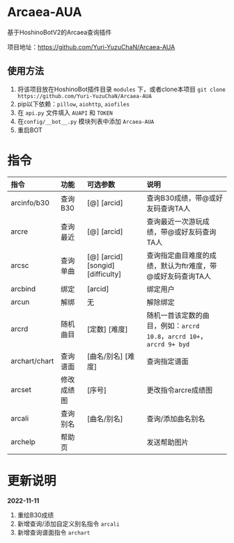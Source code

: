 # Arcaea-AUA

基于HoshinoBotV2的Arcaea查询插件

项目地址：https://github.com/Yuri-YuzuChaN/Arcaea-AUA

## 使用方法

1. 将该项目放在HoshinoBot插件目录 `modules` 下，或者clone本项目 `git clone https://github.com/Yuri-YuzuChaN/Arcaea-AUA`
2. pip以下依赖：`pillow`, `aiohttp`, `aiofiles`
3. 在 `api.py` 文件填入 `AUAPI` 和 `TOKEN`
4. 在`config/__bot__.py` 模块列表中添加 `Arcaea-AUA`
5. 重启BOT

# 指令

| 指令              | 功能       | 可选参数                | 说明                            |
| :---------------- | :-------- | :--------------------- | :------------------------------ |
| arcinfo/b30       | 查询B30   |  [@] [arcid]            | 查询B30成绩，带@或好友码查询TA人 |
| arcre             | 查询最近   |  [@] [arcid]           | 查询最近一次游玩成绩，带@或好友码查询TA人 |
| arcsc             | 查询单曲   |   [@] [arcid] [songid] [difficulty] | 查询指定曲目难度的成绩，默认为ftr难度，带@或好友码查询TA人 |
| arcbind           | 绑定      | [arcid]                 | 绑定用户                        |
| arcun             | 解绑      | 无                      | 解除绑定                        |
| arcrd             | 随机曲目   | [定数] [难度]           | 随机一首该定数的曲目，例如：`arcrd 10.8`，`arcrd 10+`，`arcrd 9+ byd` |
| archart/chart     | 查询谱面   | [曲名/别名] [难度]      | 查询指定谱面                    |
| arcset            | 修改成绩图 | [序号]                  | 更改指令arcre成绩图             |
| arcali            | 查询别名   | [曲名/别名]             | 查询/添加曲名别名               |
| archelp           | 帮助页     |                        | 发送帮助图片                    |

# 更新说明

**2022-11-11**

1. 重绘B30成绩
2. 新增查询/添加自定义别名指令 `arcali`
3. 新增查询谱面指令 `archart`